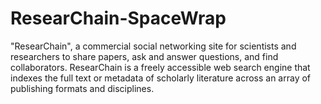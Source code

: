 # ResearChain-SpaceWrap
"ResearChain", a commercial social networking site for scientists and researchers to share papers, ask and answer questions, and find collaborators. ResearChain is a freely accessible web search engine that indexes the full text or metadata of scholarly literature across an array of publishing formats and disciplines.
